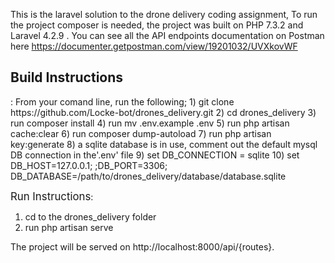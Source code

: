 This is the laravel solution to the drone delivery coding assignment, To run the project composer is needed, the project was built on PHP 7.3.2 and Laravel 4.2.9 .
You can see all the API endpoints documentation on Postman here https://documenter.getpostman.com/view/19201032/UVXkovWF

<h2>Build Instructions</h2>:
From your comand line, run the following;
1) git clone https://github.com/Locke-bot/drones_delivery.git
2) cd drones_delivery
3) run composer install 
4) run mv .env.example .env 
5) run php artisan cache:clear 
6) run composer dump-autoload 
7) run php artisan key:generate
8) a sqlite database is in use, comment out the default mysql DB connection in the'.env' file
9) set DB_CONNECTION = sqlite
10) set DB_HOST=127.0.0.1; ;DB_PORT=3306; DB_DATABASE=/path/to/drones_delivery/database/database.sqlite

<span style="font-size:larger;">Run Instructions</span>:
1) cd to the drones_delivery folder
2) run php artisan serve

The project will be served on http://localhost:8000/api/{routes}.
